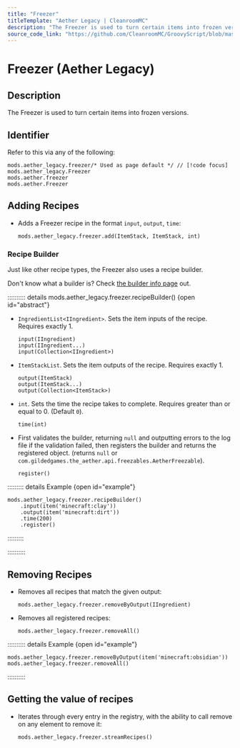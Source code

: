 ```yaml
---
title: "Freezer"
titleTemplate: "Aether Legacy | CleanroomMC"
description: "The Freezer is used to turn certain items into frozen versions."
source_code_link: "https://github.com/CleanroomMC/GroovyScript/blob/master/src/main/java/com/cleanroommc/groovyscript/compat/mods/aetherlegacy/Freezer.java"
---
```


# Freezer (Aether Legacy)

## Description

The Freezer is used to turn certain items into frozen versions.

## Identifier

Refer to this via any of the following:

```groovy:no-line-numbers {1}
mods.aether_legacy.freezer/* Used as page default */ // [!code focus]
mods.aether_legacy.Freezer
mods.aether.freezer
mods.aether.Freezer
```


## Adding Recipes

- Adds a Freezer recipe in the format `input`, `output`, `time`:

    ```groovy:no-line-numbers
    mods.aether_legacy.freezer.add(ItemStack, ItemStack, int)
    ```


### Recipe Builder

Just like other recipe types, the Freezer also uses a recipe builder.

Don't know what a builder is? Check [the builder info page](../../getting_started/builder.md) out.

:::::::::: details mods.aether_legacy.freezer.recipeBuilder() {open id="abstract"}
- `IngredientList<IIngredient>`. Sets the item inputs of the recipe. Requires exactly 1.

    ```groovy:no-line-numbers
    input(IIngredient)
    input(IIngredient...)
    input(Collection<IIngredient>)
    ```

- `ItemStackList`. Sets the item outputs of the recipe. Requires exactly 1.

    ```groovy:no-line-numbers
    output(ItemStack)
    output(ItemStack...)
    output(Collection<ItemStack>)
    ```

- `int`. Sets the time the recipe takes to complete. Requires greater than or equal to 0. (Default `0`).

    ```groovy:no-line-numbers
    time(int)
    ```

- First validates the builder, returning `null` and outputting errors to the log file if the validation failed, then registers the builder and returns the registered object. (returns `null` or `com.gildedgames.the_aether.api.freezables.AetherFreezable`).

    ```groovy:no-line-numbers
    register()
    ```

::::::::: details Example {open id="example"}
```groovy:no-line-numbers
mods.aether_legacy.freezer.recipeBuilder()
    .input(item('minecraft:clay'))
    .output(item('minecraft:dirt'))
    .time(200)
    .register()
```

:::::::::

::::::::::

## Removing Recipes

- Removes all recipes that match the given output:

    ```groovy:no-line-numbers
    mods.aether_legacy.freezer.removeByOutput(IIngredient)
    ```

- Removes all registered recipes:

    ```groovy:no-line-numbers
    mods.aether_legacy.freezer.removeAll()
    ```

:::::::::: details Example {open id="example"}
```groovy:no-line-numbers
mods.aether_legacy.freezer.removeByOutput(item('minecraft:obsidian'))
mods.aether_legacy.freezer.removeAll()
```

::::::::::

## Getting the value of recipes

- Iterates through every entry in the registry, with the ability to call remove on any element to remove it:

    ```groovy:no-line-numbers
    mods.aether_legacy.freezer.streamRecipes()
    ```
